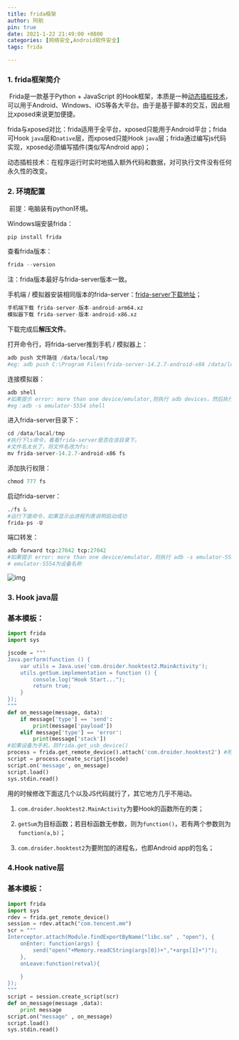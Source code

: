 ```yaml
---
title: frida框架
author: 阿航
pin: true
date: 2021-1-22 21:49:00 +0800
categories: [网络安全,Android软件安全]
tags: frida

---
```




### 1. frida框架简介

​	Frida是一款基于Python + JavaScript 的Hook框架，本质是一种[动态插桩技术](https://zhuanlan.zhihu.com/p/42180975)，可以用于Android、Windows、iOS等各大平台。由于是基于脚本的交互，因此相比xposed来说更加便捷。

​	frida与xposed对比：frida适用于全平台，xposed只能用于Android平台；frida可Hook `java`层和`native`层，而xposed只能Hook `java`层；frida通过编写js代码实现，xposed必须编写插件(类似写Android app)；

​	动态插桩技术：在程序运行时实时地插入额外代码和数据，对可执行文件没有任何永久性的改变。

### 2. 环境配置

​	前提：电脑装有python环境。

Windows端安装frida：

```python
pip install frida
```

查看frida版本：

```python
frida --version
```

注：frida版本最好与frida-server版本一致。

手机端 / 模拟器安装相同版本的frida-server：[frida-server下载地址](https://github.com/frida/frida/releases)；

```python
手机端下载 frida-server-版本-android-arm64.xz
模拟器下载 frida-server-版本-android-x86.xz
```

下载完成后**解压文件**。

打开命令行，将frida-server推到手机 / 模拟器上：

```python
adb push 文件路径 /data/local/tmp
#eg: adb push C:\Program Files\frida-server-14.2.7-android-x86 /data/local/tmp
```

连接模拟器：

```python
adb shell
#如果提示 error: more than one device/emulator,则执行 adb devices，然后执行 adb -s 设备名称 shell 
#eg：adb -s emulator-5554 shell
```

进入frida-server目录下：

```python
cd /data/local/tmp
#执行下ls命令，看看frida-server是否在该目录下。
#文件名太长了，将文件名改为fs:
mv frida-server-14.2.7-android-x86 fs
```

添加执行权限：

```python
chmod 777 fs
```

启动frida-server：

```python
./fs &
#运行下面命令，如果显示出进程列表说明启动成功
frida-ps -U
```

端口转发：

```python
adb forward tcp:27042 tcp:27042
#如果提示 error: more than one device/emulator，则执行 adb -s emulator-5554 forward tcp:27042 tcp:27042
# emulator-5554为设备名称
```

![img](https://pic1.zhimg.com/80/v2-b3606869eb00683cc067be66477cd4cc_720w.jpg)

### 3. Hook  java层

### 基本模板：

```python
import frida
import sys

jscode = """
Java.perform(function () {
    var utils = Java.use('com.droider.hooktest2.MainActivity'); 
    utils.getSum.implementation = function () {
        console.log("Hook Start...");
        return true;
    }
});
"""
def on_message(message, data):
    if message['type'] == 'send':
        print(message['payload'])
    elif message['type'] == 'error':
        print(message['stack'])
#如果设备为手机，则frida.get_usb_device() 
process = frida.get_remote_device().attach('com.droider.hooktest2') #附加某个进程，大多情况为Android包名。
script = process.create_script(jscode) 
script.on('message', on_message)
script.load()
sys.stdin.read() 
```

用的时候修改下面这几个以及JS代码就行了，其它地方几乎不用动。

1. `com.droider.hooktest2.MainActivity`为要Hook的函数所在的类；

2. `getSum`为目标函数；若目标函数无参数，则为`function()`，若有两个参数则为`function(a,b)`；

3. `com.droider.hooktest2`为要附加的进程名，也即Android app的包名；

### 4.Hook native层

### 基本模板：

```python
import frida
import sys
rdev = frida.get_remote_device()
session = rdev.attach("com.tencent.mm")
scr = """
Interceptor.attach(Module.findExportByName("libc.so" , "open"), {
    onEnter: function(args) {
        send("open("+Memory.readCString(args[0])+","+args[1]+")");
    },
    onLeave:function(retval){
    
    }
});
"""
script = session.create_script(scr)
def on_message(message ,data):
    print message
script.on("message" , on_message)
script.load()
sys.stdin.read()
```









